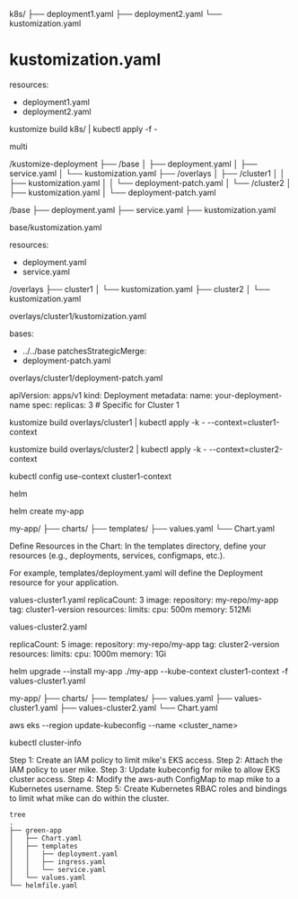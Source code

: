k8s/
├── deployment1.yaml
├── deployment2.yaml
└── kustomization.yaml

# kustomization.yaml
resources:
  - deployment1.yaml
  - deployment2.yaml


kustomize build k8s/ | kubectl apply -f -




multi



/kustomize-deployment
  ├── /base
  │    ├── deployment.yaml
  │    ├── service.yaml
  │    └── kustomization.yaml
  ├── /overlays
  │    ├── /cluster1
  │    │    ├── kustomization.yaml
  │    │    └── deployment-patch.yaml
  │    └── /cluster2
  │         ├── kustomization.yaml
  │         └── deployment-patch.yaml


/base
  ├── deployment.yaml
  ├── service.yaml
  ├── kustomization.yaml


base/kustomization.yaml
  
resources:
  - deployment.yaml
  - service.yaml

/overlays
  ├── cluster1
  │   └── kustomization.yaml
  ├── cluster2
  │   └── kustomization.yaml


overlays/cluster1/kustomization.yaml

bases:
  - ../../base
patchesStrategicMerge:
  - deployment-patch.yaml


overlays/cluster1/deployment-patch.yaml

apiVersion: apps/v1
kind: Deployment
metadata:
  name: your-deployment-name
spec:
  replicas: 3  # Specific for Cluster 1

  


kustomize build overlays/cluster1 | kubectl apply -k - --context=cluster1-context

kustomize build overlays/cluster2 | kubectl apply -k - --context=cluster2-context

kubectl config use-context cluster1-context



helm

helm create my-app

my-app/
├── charts/
├── templates/
├── values.yaml
└── Chart.yaml

Define Resources in the Chart: In the templates directory, define your resources (e.g., deployments, services, configmaps, etc.).

For example, templates/deployment.yaml will define the Deployment resource for your application.

values-cluster1.yaml
replicaCount: 3
image:
  repository: my-repo/my-app
  tag: cluster1-version
resources:
  limits:
    cpu: 500m
    memory: 512Mi

values-cluster2.yaml

replicaCount: 5
image:
  repository: my-repo/my-app
  tag: cluster2-version
resources:
  limits:
    cpu: 1000m
    memory: 1Gi

helm upgrade --install my-app ./my-app --kube-context cluster1-context -f values-cluster1.yaml




my-app/
├── charts/
├── templates/
├── values.yaml
├── values-cluster1.yaml
├── values-cluster2.yaml
└── Chart.yaml



aws eks --region <region> update-kubeconfig --name <cluster_name>

kubectl cluster-info

    

Step 1: Create an IAM policy to limit mike's EKS access.
Step 2: Attach the IAM policy to user mike.
Step 3: Update kubeconfig for mike to allow EKS cluster access.
Step 4: Modify the aws-auth ConfigMap to map mike to a Kubernetes username.
Step 5: Create Kubernetes RBAC roles and bindings to limit what mike can do within the cluster.


```
tree
.
├── green-app
│   ├── Chart.yaml
│   ├── templates
│   │   ├── deployment.yaml
│   │   ├── ingress.yaml
│   │   └── service.yaml
│   └── values.yaml
└── helmfile.yaml
```

```



```




  

  
